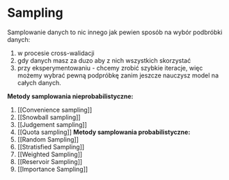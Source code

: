 # Sampling
Samplowanie danych to nic innego jak pewien sposób na wybór podbróbki danych:
1. w procesie cross-walidacji
2. gdy danych masz za duzo aby z nich wszystkich skorzystać
3. przy eksperymentowaniu - chcemy zrobić szybkie iteracje, więc możemy wybrać pewną podpróbkę zanim jeszcze nauczysz model na całych danych.

**Metody samplowania nieprobabilistyczne:**
1. [[Convenience sampling]]
2. [[Snowball sampling]]
3. [[Judgement sampling]]
4. [[Quota sampling]]
**Metody samplowania probabilistyczne:**
1. [[Random Sampling]]
2. [[Stratisfied Sampling]]
3. [[Weighted Sampling]]
4. [[Reservoir Sampling]]
5. [[Importance Sampling]]
